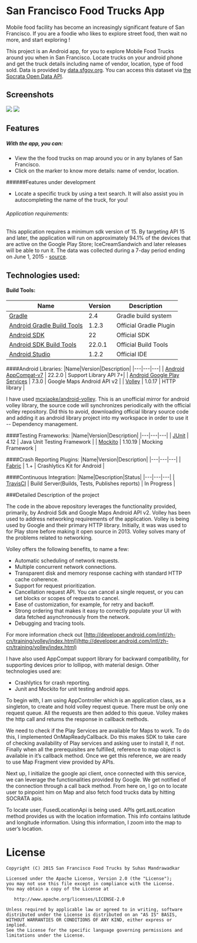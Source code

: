 # San Francisco Food Trucks App

Mobile food facility has become an increasingly significant feature of San Francisco. If you are a foodie who likes to explore street food, then wait no more, and start exploring !

This project is an Android app, for you to explore Mobile Food Trucks around you when in San Francisco. Locate trucks on your android phone and get the truck details including name of vendor, location, type of food sold. Data is provided by [data.sfgov.org](https://data.sfgov.org/). You can access this dataset via [the Socrata Open Data API](http://dev.socrata.com/).

## Screenshots
<img src="http://i.imgur.com/7mFoJL8m.png">          <img src="http://i.imgur.com/chr8LtPm.png">

## Features

##### With the app, you can:
- View the the food trucks on map around you or in any bylanes of San Francisco.
- Click on the marker to know more details: name of vendor, location.

######Features under development
- Locate a specific truck by using a text search. It will also assist you in autocompleting the name of the truck, for you!  

###### Application requirements:
This application requires a minimum sdk version of 15. By targeting API 15 and later, the application will run on approximately 94.1% of the devices that are active on the Google Play Store; IceCreamSandwich and later releases will be able to run it. The data was collected during a 7-day period ending on June 1, 2015 - [source](http://developer.android.com/intl/zh-CN/about/dashboards/index.html).

## Technologies used:
#### Build Tools:
|Name|Version|Description|
|---|---|---|
| [Gradle](http://gradle.org/docs/current/release-notes) | 2.4 | Gradle build system |
| [Android Gradle Build Tools](http://tools.android.com/tech-docs/new-build-system) | 1.2.3 | Official Gradle Plugin |
| [Android SDK](http://developer.android.com/tools/revisions/platforms.html#5.1) | 22 | Official SDK |
| [Android SDK Build Tools](http://developer.android.com/tools/revisions/build-tools.html) | 22.0.1 | Official Build Tools |
| [Android Studio](http://tools.android.com/recent) | 1.2.2 | Official IDE |

####Android Libraries:
|Name|Version|Description|
|---|---|---|
| [Android AppCompat-v7](http://developer.android.com/tools/support-library/features.html#v7-appcompat) | 22.2.0 | Support Library API 7+|
| [Android Google Play Services](https://developer.android.com/google/play-services/index.html) | 7.3.0 | Google Maps Android API v2 |
| [Volley](http://developer.android.com/training/volley/index.html) | 1.0.17 | HTTP library |

I have used [mcxiaoke/android-volley](https://github.com/mcxiaoke/android-volley). This is an unofficial mirror for android volley library, the source code will synchronizes periodically with the official volley repository. Did this to avoid, downloading official library source code and adding it as android library project into my workspace in order to use it -- Dependency management. 


####Testing Frameworks:
|Name|Version|Description|
|---|---|---|
| [JUnit](https://github.com/junit-team/junit) | 4.12 | Java Unit Testing Framework |
| [Mockito](https://github.com/mockito/mockito) | 1.10.19 | Mocking Framework |

####Crash Reporting Plugins:
|Name|Version|Description|
|---|---|---|
| [Fabric](https://dev.twitter.com/crashlytics/android) | 1.+ | Crashlytics Kit for Android |

####Continuous Integration:
|Name|Description|Status|
|---|---|---|
| [TravisCI](http://docs.travis-ci.com/user/languages/android/) | Build Server(Builds, Tests, Publishes reports) | In Progress |

###Detailed Description of the project

The code in the above repository leverages the functionality provided, primarily, by Android Sdk and Google Maps Android API v2. Volley has been used to address networking requirements of the application. Volley is being used by Google and their primary HTTP library. Initially, it was was used to for Play store before making it open source in 2013. Volley solves many of the problems related to networking.

Volley offers the following benefits, to name a few:
- Automatic scheduling of network requests.
- Multiple concurrent network connections.
- Transparent disk and memory response caching with standard HTTP cache coherence.
- Support for request prioritization.
- Cancellation request API. You can cancel a single request, or you can set blocks or scopes of requests to cancel.
- Ease of customization, for example, for retry and backoff.
- Strong ordering that makes it easy to correctly populate your UI with data fetched asynchronously from the network.
- Debugging and tracing tools.

For more information check out
[http://developer.android.com/intl/zh-cn/training/volley/index.html](http://developer.android.com/intl/zh-cn/training/volley/index.html)

I have also used AppCompat support library for backward compatibility, for supporting devices prior to lollipop, with material design. Other technologies used are:
- Crashlytics for crash reporting.
- Junit and Mockito for unit testing android apps.

To begin with, I am using AppController which is an application class, as a singleton, to create and hold volley request queue. There must be only one request queue. All the requests are then added to this queue. Volley makes the http call and returns the response in callback methods.

We need to check if the Play Services are available for Maps to work. To do this, I implemented OnMapReadyCallback. Do this makes SDK to take care of checking availability of Play services and asking user to install it, if not. Finally when all the prerequisites are fulfilled, reference to map object is available in it’s callback method. Once we get this reference, we are ready to use Map Fragment view provided by APIs.

Next up, I initialize the google api client, once connected with this service, we can leverage the functionalities provided by Google. We get notified of the connection through a call back method. From here on, I go on to locate user to pinpoint him on Map and also fetch food trucks data by hitting SOCRATA apis.

To locate user, FusedLocationApi is being used. APIs getLastLocation method provides us with the location information. This info contains latitude and longitude information. Using this information, I zoom into the map to user’s location.


License
=========

    Copyright (C) 2015 San Francisco Food Trucks by Suhas Mandrawadkar
   
    Licensed under the Apache License, Version 2.0 (the "License");
    you may not use this file except in compliance with the License.
    You may obtain a copy of the License at

       http://www.apache.org/licenses/LICENSE-2.0

    Unless required by applicable law or agreed to in writing, software
    distributed under the License is distributed on an "AS IS" BASIS,
    WITHOUT WARRANTIES OR CONDITIONS OF ANY KIND, either express or implied.
    See the License for the specific language governing permissions and
    limitations under the License.
